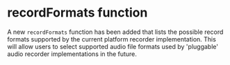 # recordFormats function
A new `recordFormats` function has been added that lists the 
possible record formats supported by the current platform recorder 
implementation. This will allow users to select supported audio 
file formats used by 'pluggable' audio recorder implementations 
in the future. 
